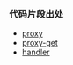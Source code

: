 ### 代码片段出处
* [proxy](http://jsbin.com/yivitiyusu/edit?html,js,console,output)
* [proxy-get](http://jsbin.com/yivitiyusu/edit?html,js,console,output)
* [handler](http://jsbin.com/yivitiyusu/edit?html,js,console,output)
